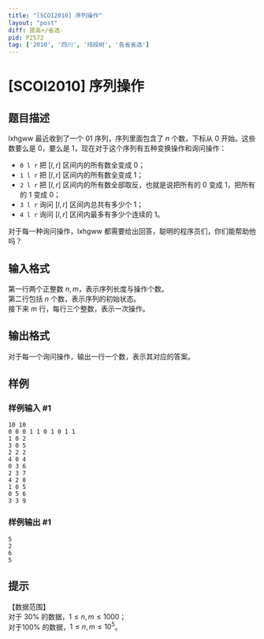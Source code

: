 ```yaml
---
title: "[SCOI2010] 序列操作"
layout: "post"
diff: 提高+/省选-
pid: P2572
tag: ['2010', '四川', '线段树', '各省省选']
---
```

# [SCOI2010] 序列操作
## 题目描述

lxhgww 最近收到了一个 $01$ 序列，序列里面包含了 $n$ 个数，下标从 $0$ 开始。这些数要么是 $0$，要么是 $1$，现在对于这个序列有五种变换操作和询问操作：

- `0 l r` 把 $[l, r]$ 区间内的所有数全变成 $0$；
- `1 l r` 把 $[l, r]$ 区间内的所有数全变成 $1$；
- `2 l r` 把 $[l,r]$ 区间内的所有数全部取反，也就是说把所有的 $0$ 变成 $1$，把所有的 $1$ 变成 $0$；
- `3 l r` 询问 $[l, r]$ 区间内总共有多少个 $1$；
- `4 l r` 询问 $[l, r]$ 区间内最多有多少个连续的 $1$。

对于每一种询问操作，lxhgww 都需要给出回答，聪明的程序员们，你们能帮助他吗？

## 输入格式

第一行两个正整数 $n,m$，表示序列长度与操作个数。  
第二行包括 $n$ 个数，表示序列的初始状态。  
接下来 $m$ 行，每行三个整数，表示一次操作。

## 输出格式

对于每一个询问操作，输出一行一个数，表示其对应的答案。

## 样例

### 样例输入 #1
```
10 10
0 0 0 1 1 0 1 0 1 1
1 0 2
3 0 5
2 2 2
4 0 4
0 3 6
2 3 7
4 2 8
1 0 5
0 5 6
3 3 9

```
### 样例输出 #1
```
5
2
6
5
```
## 提示

【数据范围】  
对于 $30\%$ 的数据，$1\le n,m \le 1000$；  
对于$100\%$ 的数据，$1\le n,m \le 10^5$。

